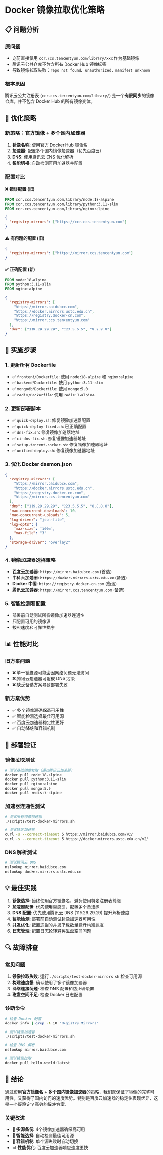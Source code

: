 # Docker 镜像拉取优化策略

## 📋 问题分析

### 原问题
- 之前直接使用 `ccr.ccs.tencentyun.com/library/xxx` 作为基础镜像
- 腾讯云公共仓库不包含所有 Docker Hub 镜像标签
- 导致镜像拉取失败：`repo not found`、`unauthorized`、`manifest unknown`

### 根本原因
腾讯云公共注册表 (`ccr.ccs.tencentyun.com/library/`) 是一个**有限同步**的镜像仓库，并不包含 Docker Hub 的所有镜像变体。

## 🎯 优化策略

### 新策略：官方镜像 + 多个国内加速器
1. **镜像名称**: 使用官方 Docker Hub 镜像名
2. **加速器**: 配置多个国内镜像加速器（优先百度云）
3. **DNS**: 使用腾讯云 DNS 优化解析
4. **智能切换**: 自动检测可用加速器并配置

### 配置对比

#### ❌ 错误配置 (旧)
```dockerfile
FROM ccr.ccs.tencentyun.com/library/node:18-alpine
FROM ccr.ccs.tencentyun.com/library/python:3.11-slim
FROM ccr.ccs.tencentyun.com/library/nginx:alpine
```

```json
{
  "registry-mirrors": ["https://ccr.ccs.tencentyun.com"]
}
```

#### ⚠️ 有问题的配置 (旧)
```json
{
  "registry-mirrors": ["https://mirror.ccs.tencentyun.com"]
}
```

#### ✅ 正确配置 (新)
```dockerfile
FROM node:18-alpine
FROM python:3.11-slim
FROM nginx:alpine
```

```json
{
  "registry-mirrors": [
    "https://mirror.baidubce.com",
    "https://docker.mirrors.ustc.edu.cn",
    "https://registry.docker-cn.com",
    "https://mirror.ccs.tencentyun.com"
  ],
  "dns": ["119.29.29.29", "223.5.5.5", "8.8.8.8"]
}
```

## 🔧 实施步骤

### 1. 更新所有 Dockerfile
- ✅ `frontend/Dockerfile`: 使用 `node:18-alpine` 和 `nginx:alpine`
- ✅ `backend/Dockerfile`: 使用 `python:3.11-slim`
- ✅ `mongodb/Dockerfile`: 使用 `mongo:5.0`
- ✅ `redis/Dockerfile`: 使用 `redis:7-alpine`

### 2. 更新部署脚本
- ✅ `quick-deploy.sh`: 修复镜像加速器配置
- ✅ `quick-deploy-fixed.sh`: 已正确配置
- ✅ `dns-fix.sh`: 修复镜像加速器地址
- ✅ `ci-dns-fix.sh`: 修复镜像加速器地址
- ✅ `setup-tencent-docker.sh`: 修复镜像加速器地址
- ✅ `unified-deploy.sh`: 修复镜像加速器地址

### 3. 优化 Docker daemon.json
```json
{
  "registry-mirrors": [
    "https://mirror.baidubce.com",
    "https://docker.mirrors.ustc.edu.cn",
    "https://registry.docker-cn.com",
    "https://mirror.ccs.tencentyun.com"
  ],
  "dns": ["119.29.29.29", "223.5.5.5", "8.8.8.8"],
  "max-concurrent-downloads": 10,
  "max-concurrent-uploads": 5,
  "log-driver": "json-file",
  "log-opts": {
    "max-size": "100m",
    "max-file": "3"
  },
  "storage-driver": "overlay2"
}
```

### 4. 镜像加速器选择策略
- **百度云加速器**: `https://mirror.baidubce.com` (首选)
- **中科大加速器**: `https://docker.mirrors.ustc.edu.cn` (备选)
- **Docker 中国**: `https://registry.docker-cn.com` (备选)
- **腾讯云加速器**: `https://mirror.ccs.tencentyun.com` (备选)

### 5. 智能检测和配置
- 部署前自动测试所有镜像加速器连通性
- 只配置可用的镜像源
- 按照速度和可靠性排序

## 📊 性能对比

### 旧方案问题
- ❌ 单一镜像源可能会因网络问题无法访问
- ❌ 腾讯云加速器可能被 DNS 污染
- ❌ 缺乏备选方案导致部署失败

### 新方案优势
- ✅ 多个镜像源确保高可用性
- ✅ 智能检测选择最佳可用源
- ✅ 百度云加速器稳定性更好
- ✅ 自动降级和容错机制

## 🚀 部署验证

### 镜像拉取测试
```bash
# 测试基础镜像拉取（通过腾讯云加速器）
docker pull node:18-alpine
docker pull python:3.11-slim
docker pull nginx:alpine
docker pull mongo:5.0
docker pull redis:7-alpine
```

### 加速器连通性测试
```bash
# 测试所有镜像加速器
./scripts/test-docker-mirrors.sh

# 测试特定加速器
curl -s --connect-timeout 5 https://mirror.baidubce.com/v2/
curl -s --connect-timeout 5 https://docker.mirrors.ustc.edu.cn/v2/
```

### DNS 解析测试
```bash
# 测试腾讯云 DNS
nslookup mirror.baidubce.com
nslookup docker.mirrors.ustc.edu.cn
```

## 💡 最佳实践

1. **镜像选择**: 始终使用官方镜像名，避免使用特定注册表前缀
2. **加速器配置**: 优先使用百度云，配置多个备选源
3. **DNS 配置**: 优先使用腾讯云 DNS (119.29.29.29) 提升解析速度
4. **智能检测**: 部署前自动测试镜像加速器可用性
5. **并发优化**: 配置适当的并发下载数量提升构建速度
6. **日志管理**: 配置日志轮转避免磁盘空间问题

## 🔍 故障排查

### 常见问题
1. **镜像拉取失败**: 运行 `./scripts/test-docker-mirrors.sh` 检查可用源
2. **构建速度慢**: 确认使用了多个镜像加速器
3. **网络连接问题**: 检查 DNS 配置和防火墙设置
4. **磁盘空间不足**: 检查 Docker 日志配置

### 诊断命令
```bash
# 检查 Docker 配置
docker info | grep -A 10 "Registry Mirrors"

# 测试镜像加速器
./scripts/test-docker-mirrors.sh

# 检查 DNS 解析
nslookup mirror.baidubce.com

# 测试镜像拉取
docker pull hello-world:latest
```

## 📝 结论

通过使用**官方镜像名 + 多个国内镜像加速器**的策略，我们既保证了镜像的完整可用性，又获得了国内访问的速度优势。特别是百度云加速器的稳定性表现优异，这是一个既稳定又高效的解决方案。

### 关键改进
- 🚀 **多源备份**: 4个镜像加速器确保高可用
- 🎯 **智能选择**: 自动检测最佳可用源
- 🔄 **容错机制**: 单个源失败时自动切换
- 📊 **性能优化**: 百度云加速器响应速度更快
